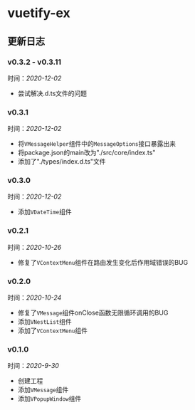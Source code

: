 vuetify-ex
===
更新日志
---

### v0.3.2 - v0.3.11
时间：*2020-12-02*
- 尝试解决.d.ts文件的问题

### v0.3.1
时间：*2020-12-02*
- 将`VMessageHelper`组件中的`MessageOptions`接口暴露出来
- 将package.json的main改为"./src/core/index.ts"
- 添加了"./types/index.d.ts"文件

### v0.3.0
时间：*2020-12-02*
- 添加`VDateTime`组件  

### v0.2.1
时间：*2020-10-26*
- 修复了`VContextMenu`组件在路由发生变化后作用域错误的BUG

### v0.2.0
时间：*2020-10-24*  
- 修复了`VMessage`组件onClose函数无限循环调用的BUG  
- 添加`VNestList`组件  
- 添加了`VContextMenu`组件


### v0.1.0   
时间：*2020-9-30*  
- 创建工程  
- 添加`VMessage`组件  
- 添加`VPopupWindow`组件  